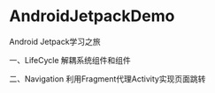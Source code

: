 # AndroidJetpackDemo
Android Jetpack学习之旅

一、LifeCycle  解耦系统组件和组件

二、Navigation 利用Fragment代理Activity实现页面跳转 
    

